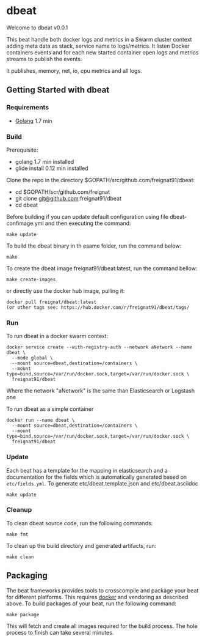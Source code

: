 # dbeat

Welcome to dbeat v0.0.1

This beat handle both docker logs and metrics in a Swarm cluster context adding meta data as stack, service name to logs/metrics.
It listen Docker containers events and for each new started container open logs and metrics streams to publish the events.

It publishes, memory, net, io, cpu metrics and all logs.


## Getting Started with dbeat

### Requirements

* [Golang](https://golang.org/dl/) 1.7 min



### Build

Prerequisite:
- golang 1.7 min installed
- glide install 0.12 min installed

Clone the repo in the directory $GOPATH/src/github.com/freignat91/dbeat: 
 - cd $GOPATH/scr/github.com/freignat
 - git clone git@github.com:freignat91/dbeat
 - cd dbeat


Before building if you can update default configuration using file dbeat-confimage.yml and then executing the command:
```
make update
```

To build the dbeat binary in th esame folder, run the command below:

```
make
```

To create the dbeat image freignat91/dbeat:latest, run the command bellow:

```
make create-images
```

or directly use the docker hub image, pulling it:
```
docker pull freignat/dbeat:latest
(or other tags see: https://hub.docker.com/r/freignat91/dbeat/tags/
```


### Run

To run dbeat in a docker swarm context:

```
docker service create --with-registry-auth --network aNetwork --name dbeat \
  --mode global \
  --mount source=dbeat,destination=/containers \
  --mount type=bind,source=/var/run/docker.sock,target=/var/run/docker.sock \
  freignat91/dbeat
```

Where the network "aNetwork" is the same than Elasticsearch or Logstash one

To run dbeat as a simple container

```
docker run --name dbeat \
  --mount source=dbeat,destination=/containers \
  --mount type=bind,source=/var/run/docker.sock,target=/var/run/docker.sock \
  freignat91/dbeat
```

### Update

Each beat has a template for the mapping in elasticsearch and a documentation for the fields
which is automatically generated based on `etc/fields.yml`.
To generate etc/dbeat.template.json and etc/dbeat.asciidoc

```
make update
```


### Cleanup

To clean dbeat source code, run the following commands:

```
make fmt
```

To clean up the build directory and generated artifacts, run:

```
make clean
```

## Packaging

The beat frameworks provides tools to crosscompile and package your beat for different platforms. This requires [docker](https://www.docker.com/) and vendoring as described above. To build packages of your beat, run the following command:

```
make package
```

This will fetch and create all images required for the build process. The hole process to finish can take several minutes.
